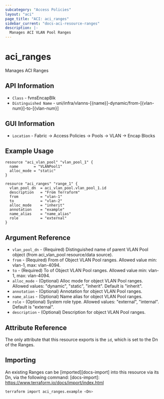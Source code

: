 ```yaml
---
subcategory: "Access Policies"
layout: "aci"
page_title: "ACI: aci_ranges"
sidebar_current: "docs-aci-resource-ranges"
description: |-
  Manages ACI VLAN Pool Ranges
---
```


# aci_ranges #

Manages ACI Ranges

## API Information ##

* `Class` - fvnsEncapBlk
* `Distinguished Name` - uni/infra/vlanns-[{name}]-dynamic/from-[{vlan-num}]-to-[{vlan-num}]

## GUI Information ##

* `Location` - Fabric -> Access Policies -> Pools -> VLAN -> Encap Blocks

## Example Usage ##

```hcl
resource "aci_vlan_pool" "vlan_pool_1" {
  name       = "VLANPool1"
  alloc_mode = "static"
}

resource "aci_ranges" "range_1" {
  vlan_pool_dn  = aci_vlan_pool.vlan_pool_1.id
  description   = "From Terraform"
  from          = "vlan-1"
  to            = "vlan-2"
  alloc_mode    = "inherit"
  annotation    = "example"
  name_alias    = "name_alias"
  role          = "external"
}
```

## Argument Reference ##

* `vlan_pool_dn` - (Required) Distinguished name of parent VLAN Pool object (from aci_vlan_pool resource/data source).
* `from` - (Required) From of Object VLAN Pool ranges. Allowed value min: vlan-1, max: vlan-4094.
* `to` - (Required) To of Object VLAN Pool ranges. Allowed value min: vlan-1, max: vlan-4094.
* `alloc_mode` - (Optional) Alloc mode for object VLAN Pool ranges.  Allowed values: "dynamic", "static", "inherit". Default is "inherit".
* `annotation` - (Optional) Annotation for object VLAN Pool ranges.
* `name_alias` - (Optional) Name alias for object VLAN Pool ranges.
* `role` - (Optional) System role type.  Allowed values: "external", "internal".  Default is "external".
* `description` - (Optional) Description for object VLAN Pool ranges.

## Attribute Reference ##

The only attribute that this resource exports is the `id`, which is set to the
Dn of the Ranges.

## Importing ##

An existing Ranges can be [imported][docs-import] into this resource via its Dn, via the following command:
[docs-import]: <https://www.terraform.io/docs/import/index.html>

```bash
terraform import aci_ranges.example <Dn>
```
